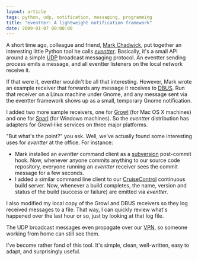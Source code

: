 ```yaml
---
layout: article
tags: python, udp, notification, messaging, programming
title: "eventter: A lightweight notification framework"
date: 2009-01-07 00:00:00
---
```


A short time ago, colleague and friend, [Mark Chadwick][], put together an
interesting little Python tool he calls [*eventter*][eventter]. Basically,
it's a small API around a simple [UDP][] broadcast messaging protocol. An
eventter sending process emits a message, and all eventter listeners on the
local network receive it.

If that were it, eventter wouldn't be all that interesting. However, Mark
wrote an example receiver that forwards any message it receives to
[DBUS][]. Run that receiver on a Linux machine under Gnome, and any message
sent via the eventter framework shows up as a small, temporary Gnome
notification.

I added two more sample receivers, one for [Growl][] (for Mac OS X
machines) and one for [Snarl][] (for Windows machines). So the *eventter*
distribution has adapters for Growl-like services on three major platforms.

"But what's the point?" you ask. Well, we've actually found some
interesting uses for *eventter* at the office. For instance:

- Mark installed an *eventter* command client as a [subversion][] post-commit
  hook. Now, whenever anyone commits anything to our source code
  repository, everyone running an *eventter* receiver sees the commit message
  for a few seconds.
- I added a similar command line client to our [CruiseControl][] continuous
  build server. Now, whenever a build completes, the name, version and
  status of the build (success or failure) are emitted via *eventter*.

I also modified my local copy of the Growl and DBUS receivers so they log
received messages to a file. That way, I can quickly review what's happened
over the last hour or so, just by looking at that log file.

The UDP broadcast messages even propagate over our [VPN][], so someone
working from home can still see them.

I've become rather fond of this tool. It's simple, clean,
well-written, easy to adapt, and surprisingly useful.

[Mark Chadwick]: http://www.hipstersinc.com/
[eventter]: http://github.com/markchadwick/eventter/tree/master
[UDP]: http://en.wikipedia.org/wiki/User_Datagram_Protocol
[DBUS]: http://dbus.freedesktop.org/
[Growl]: http://growl.info/
[Snarl]: http://www.fullphat.net/index.php
[subversion]: http://subversion.tigris.org/
[CruiseControl]: http://cruisecontrolrb.thoughtworks.com/
[VPN]: http://openvpn.net/
